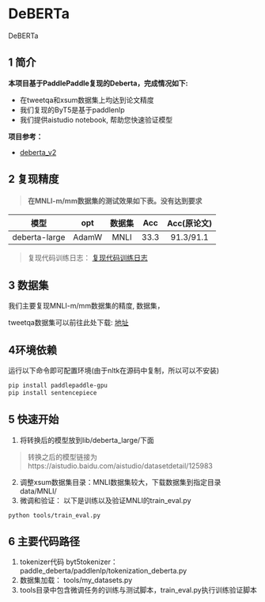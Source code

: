 # DeBERTa
DeBERTa
## 1 简介

**本项目基于PaddlePaddle复现的Deberta，完成情况如下:**

- 在tweetqa和xsum数据集上均达到论文精度
- 我们复现的ByT5是基于paddlenlp
- 我们提供aistudio notebook, 帮助您快速验证模型

**项目参考：**
- [deberta_v2](https://github.com/huggingface/transformers/tree/master/src/transformers/models/deberta_v2)

## 2 复现精度
>#### 在MNLI-m/mm数据集的测试效果如下表。没有达到要求

|      模型       |opt| 数据集  | Acc  | Acc(原论文) |
|:-------------:| :---: |:----:|:----:|:--------:|
| deberta-large |AdamW| MNLI | 33.3 |   91.3/91.1   |

>复现代码训练日志：
[复现代码训练日志](https://github.com/jyjfjyjf/DeBERTa/blob/master/log/pt_log.txt)


## 3 数据集
我们主要复现MNLI-m/mm数据集的精度, 数据集，

tweetqa数据集可以前往此处下载:
[地址](https://gluebenchmark.com/tasks)


## 4环境依赖
运行以下命令即可配置环境(由于nltk在源码中复制，所以可以不安装)
```bash
pip install paddlepaddle-gpu
pip install sentencepiece
```

## 5 快速开始

1. 将转换后的模型放到lib/deberta_large/下面 
>转换之后的模型链接为https://aistudio.baidu.com/aistudio/datasetdetail/125983
2. 调整xsum数据集目录：MNLI数据集较大，下载数据集到指定目录data/MNLI/
3. 微调和验证：
   以下是训练以及验证MNLI的train_eval.py
```
python tools/train_eval.py
```

## 6 主要代码路径
1. tokenizer代码
   byt5tokenizer：paddle_deberta/paddlenlp/tokenization_deberta.py
2. 数据集加载：
   tools/my_datasets.py
3. tools目录中包含微调任务的训练与测试脚本，train_eval.py执行训练验证脚本

